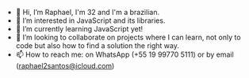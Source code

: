 - 👋 Hi, I’m Raphael, I'm 32 and I'm a brazilian.
- 👀 I’m interested in JavaScript and its libraries.
- 🌱 I’m currently learning JavaScript yet!
- 💞️ I’m looking to collaborate on projects where I can learn, not only to code but also how to find a solution the right way.
- 📫 How to reach me: on WhatsApp (+55 19 99770 5111) or by email (raphael2santos@icloud.com)

<!---
raphael2santos/raphael2santos is a ✨ special ✨ repository because its `README.md` (this file) appears on your GitHub profile.
You can click the Preview link to take a look at your changes.
--->
